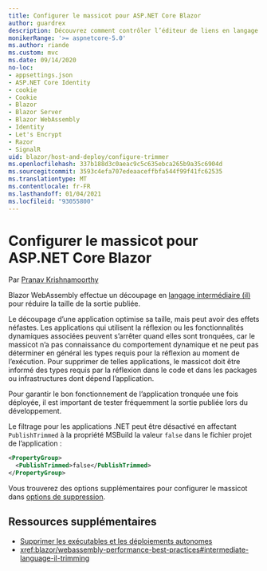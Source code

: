 ```yaml
---
title: Configurer le massicot pour ASP.NET Core Blazor
author: guardrex
description: Découvrez comment contrôler l’éditeur de liens en langage intermédiaire (massicot) lors de la création d’une Blazor application.
monikerRange: '>= aspnetcore-5.0'
ms.author: riande
ms.custom: mvc
ms.date: 09/14/2020
no-loc:
- appsettings.json
- ASP.NET Core Identity
- cookie
- Cookie
- Blazor
- Blazor Server
- Blazor WebAssembly
- Identity
- Let's Encrypt
- Razor
- SignalR
uid: blazor/host-and-deploy/configure-trimmer
ms.openlocfilehash: 337b188d3c0aeac9c5c635ebca265b9a35c6904d
ms.sourcegitcommit: 3593c4efa707edeaaceffbfa544f99f41fc62535
ms.translationtype: MT
ms.contentlocale: fr-FR
ms.lasthandoff: 01/04/2021
ms.locfileid: "93055800"
---
```

# <a name="configure-the-trimmer-for-aspnet-core-no-locblazor"></a>Configurer le massicot pour ASP.NET Core Blazor

Par [Pranav Krishnamoorthy](https://github.com/pranavkm)

Blazor WebAssembly effectue un découpage en [langage intermédiaire (il)](/dotnet/standard/managed-code#intermediate-language--execution) pour réduire la taille de la sortie publiée.

Le découpage d’une application optimise sa taille, mais peut avoir des effets néfastes. Les applications qui utilisent la réflexion ou les fonctionnalités dynamiques associées peuvent s’arrêter quand elles sont tronquées, car le massicot n’a pas connaissance du comportement dynamique et ne peut pas déterminer en général les types requis pour la réflexion au moment de l’exécution. Pour supprimer de telles applications, le massicot doit être informé des types requis par la réflexion dans le code et dans les packages ou infrastructures dont dépend l’application.

Pour garantir le bon fonctionnement de l’application tronquée une fois déployée, il est important de tester fréquemment la sortie publiée lors du développement.

Le filtrage pour les applications .NET peut être désactivé en affectant `PublishTrimmed` à la propriété MSBuild la valeur `false` dans le fichier projet de l’application :

```xml
<PropertyGroup>
  <PublishTrimmed>false</PublishTrimmed>
</PropertyGroup>
```
Vous trouverez des options supplémentaires pour configurer le massicot dans [options de suppression](/dotnet/core/deploying/trimming-options).

## <a name="additional-resources"></a>Ressources supplémentaires

* [Supprimer les exécutables et les déploiements autonomes](/dotnet/core/deploying/trim-self-contained)
* <xref:blazor/webassembly-performance-best-practices#intermediate-language-il-trimming>
